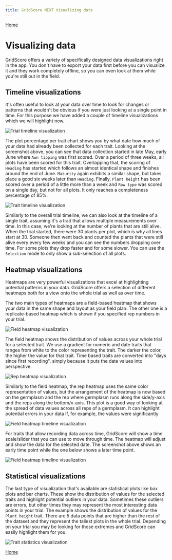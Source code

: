 ```yaml
---
title: GridScore NEXT Visualizing data
---
```


<a href="index.html" class="btn btn-dark">Home</a>

# Visualizing data

GridScore offers a variety of specifically designed data visualizations right in the app. You don't have to export your data first before you can visualize it and they work completely offline, so you can even look at them while you're still out in the field.

## Timeline visualizations

It's often useful to look at your data over time to look for changes or patterns that wouldn't be obvious if you were just looking at a single point in time. For this purpose we have added a couple of timeline visualizations which we will highlight now.

<img src="img/visualization-trial-timeline.png" style="max-width: 100%;" alt="Trial timeline visualization">

The plot percentage per trait chart shows you by what date how much of your data had already been collected for each trait. Looking at the screenshot above, you can see that data collection started in late May, early June where `Awn tipping` was first scored. Over a period of three weeks, all plots have been scored for this trait. Overlapping that, the scoring of `Heading` has started which follows an almost identical shape and finishes around the end of June. `Maturity` again exhibits a similar shape, but takes place a good six weeks later than `Heading`. Finally, `Plant height` has been scored over a period of a little more than a week and `Row type` was scored on a single day, but not for all plots. It only reaches a completeness percentage of 85%.

<img src="img/visualization-trait-timeline.png" style="max-width: 100%;" alt="Trait timeline visualization">

Similarly to the overall trial timeline, we can also look at the timeline of a single trait, assuming it's a trait that allows multiple measurements over time. In this case, we're looking at the number of plants that are still alive. When the trial started, there were 30 plants per plot, which is why all lines start at 30. Someone then went back and counted the plants that were still alive every every few weeks and you can see the numbers dropping over time. For some plots they drop faster and for some slower. You can use the `Selection` mode to only show a sub-selection of all plots.

## Heatmap visualizations

Heatmaps are very powerful visualizations that excel at highlighting potential patterns in your data. GridScore offers a selection of different heatmaps both for a view onto the whole trial as well as over time.

The two main types of heatmaps are a field-based heatmap that shows your data in the same shape and layout as your field plan. The other one is a replicate-based heatmap which is shown if you specified rep numbers in your trial.

<img src="img/visualization-heatmap-field.png" style="max-width: 100%;" alt="Field heatmap visualization">

The field heatmap shows the distribution of values across your whole trial for a selected trait. We use a gradient for numeric and date traits that ranges from white to the color representing the trait. The darker the color, the higher the value for that trait. Time based traits are converted into "days since first recording", simply because it puts the date values into perspective.

<img src="img/visualization-heatmap-rep.png" style="max-width: 100%;" alt="Rep heatmap visualization">

Similarly to the field heatmap, the rep heatmap uses the same color representation of values, but the arrangement of the heatmap is now based on the germplasm and the rep where germplasm runs along the side/y-axis and the reps along the bottom/x-axis. This plot is a good way of looking at the spread of data values across all reps of a germplasm. It can highlight potential errors in your data if, for example, the values were significantly

<img src="img/visualization-heatmap-timeline-1.png" style="max-width: 100%;" alt="Field heatmap timeline visualization">

For traits that allow recording data across time, GridScore will show a time scale/slider that you can use to move through time. The heatmap will adjust and show the data for the selected date. The screenshot above shows an early time point while the one below shows a later time point.

<img src="img/visualization-heatmap-timeline-2.png" style="max-width: 100%;" alt="Field heatmap timeline visualization">

## Statistical visualizations

The last type of visualization that's available are statistical plots like box plots and bar charts. These show the distribution of values for the selected traits and highlight potential outliers in your data. Sometimes these outliers are errors, but other times they may represent the most interesting data points in your trial. The example shows the distribution of values for the `Plant height` trait. There are 5 data points that are higher than the rest of the dataset and they represent the tallest plots in the whole trial. Depending on your trial you may be looking for those extremes and GridScore can easily highlight them for you.

<img src="img/visualization-statistics.png" style="max-width: 100%;" alt="Trait statistics visualization">

<a href="index.html" class="btn btn-dark">Home</a>